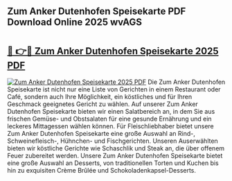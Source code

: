 ## Zum Anker Dutenhofen Speisekarte PDF Download Online 2025 wvAGS

# <h2><a href="http://gcbcwqk.nevu.top/?p=Zum+Anker+Dutenhofen+Speisekarte">🔗 👉🔴 Zum Anker Dutenhofen Speisekarte 2025 PDF</a></h2>

[![Zum Anker Dutenhofen Speisekarte 2025 PDF](https://i.imgur.com/dBaPXMq.png)](http://gcbcwqk.nevu.top/?p=Zum+Anker+Dutenhofen+Speisekarte)
Die Zum Anker Dutenhofen Speisekarte ist nicht nur eine Liste von Gerichten in einem Restaurant oder Café, sondern auch Ihre Möglichkeit, ein köstliches und für Ihren Geschmack geeignetes Gericht zu wählen. Auf unserer Zum Anker Dutenhofen Speisekarte bieten wir einen Salatbereich an, in dem Sie aus frischen Gemüse- und Obstsalaten für eine gesunde Ernährung und ein leckeres Mittagessen wählen können. Für Fleischliebhaber bietet unsere Zum Anker Dutenhofen Speisekarte eine große Auswahl an Rind-, Schweinefleisch-, Hühnchen- und Fischgerichten. Unseren Auserwählten bieten wir köstliche Gerichte wie Schaschlik und Steak an, die über offenem Feuer zubereitet werden. Unsere Zum Anker Dutenhofen Speisekarte bietet eine große Auswahl an Desserts, von traditionellen Torten und Kuchen bis hin zu exquisiten Crème Brûlée und Schokoladenkapsel-Desserts.
